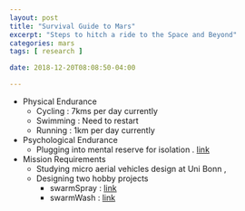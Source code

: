 ```yaml
---
layout: post
title: "Survival Guide to Mars"
excerpt: "Steps to hitch a ride to the Space and Beyond"
categories: mars
tags: [ research ]

date: 2018-12-20T08:08:50-04:00

---
```



* Physical Endurance
  * Cycling : 7kms per day currently
  * Swimming : Need to restart
  * Running : 1km per day currently
* Psychological Endurance
  * Plugging into mental reserve for isolation . [link](https://sachinsshetty.github.io/mars/radio-silence/)
* Mission Requirements
    * Studying micro aerial vehicles design at Uni Bonn ,
    * Designing two hobby projects
      * swarmSpray : [link](https://github.com/slabstech/swarmSpray)
      * swarmWash : [link](https://github.com/slabstech/swarmrotorwash)

